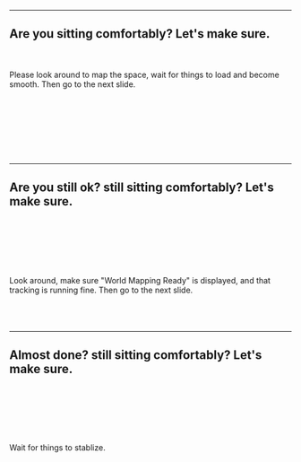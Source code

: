------
<!-- .slide: data-state="xrslide arslide xrmap1" style="text-align: left;" -->

<h2>Are you sitting comfortably?  Let's make sure.</h2>
<br>
<br>
Please look around to map the space, wait for things to load and become smooth.  Then go to the next slide.
<br>
<br>
<br>
<br>
<br>
<br>
<br>
<br>

------
<!-- .slide: data-state="xrslide arslide xrmap2" style="text-align: left;" -->

<h2>Are you still ok? still sitting comfortably?  Let's make sure.</h2>
<br>
<br>
<br>
<br>
<br>
<br>
Look around, make sure "World Mapping Ready" is displayed, and that tracking is running fine.   Then go to the next slide. 
<br>
<br>
<br>
<br>

------
<!-- .slide: data-state="xrslide arslide xrmap3" style="text-align: left;" -->

<h2>Almost done? still sitting comfortably?  Let's make sure.</h2>
<br>
<br>
<br>
<br>
<br>
<br>
Wait for things to stablize. 
<br>
<br>
<br>
<br>
